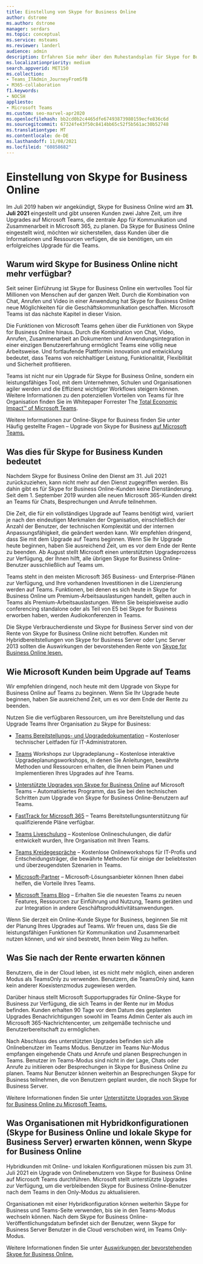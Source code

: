 ```yaml
---
title: Einstellung von Skype for Business Online
author: dstrome
ms.author: dstrome
manager: serdars
ms.topic: conceptual
ms.service: msteams
ms.reviewer: landerl
audience: admin
description: Erfahren Sie mehr über den Ruhestandsplan für Skype for Business Online und wie Microsoft Kunden beim Migrieren zu Teams.
ms.localizationpriority: medium
search.appverid: MET150
ms.collection:
- Teams_ITAdmin_JourneyFromSfB
- M365-collaboration
f1.keywords:
- NOCSH
appliesto:
- Microsoft Teams
ms.custom: seo-marvel-apr2020
ms.openlocfilehash: bb2cd0b2c4465dfe67493873980159ecfe836c6d
ms.sourcegitcommit: 67324fe43f50c8414bb65c52f5b561ac30b52748
ms.translationtype: MT
ms.contentlocale: de-DE
ms.lasthandoff: 11/08/2021
ms.locfileid: "60858682"
---
```

# <a name="skype-for-business-online-retirement"></a>Einstellung von Skype for Business Online

Im Juli 2019 haben wir angekündigt, Skype for Business Online wird am **31. Juli 2021** eingestellt und gibt unseren Kunden zwei Jahre Zeit, um ihre Upgrades auf Microsoft Teams, die zentrale App für Kommunikation und Zusammenarbeit in Microsoft 365, zu planen. Da Skype for Business Online eingestellt wird, möchten wir sicherstellen, dass Kunden über die Informationen und Ressourcen verfügen, die sie benötigen, um ein erfolgreiches Upgrade für die Teams.

## <a name="why-is-skype-for-business-online-retiring"></a>Warum wird Skype for Business Online nicht mehr verfügbar?

Seit seiner Einführung ist Skype for Business Online ein wertvolles Tool für Millionen von Menschen auf der ganzen Welt. Durch die Kombination von Chat, Anrufen und Video in einer Anwendung hat Skype for Business Online neue Möglichkeiten für die Geschäftskommunikation geschaffen. Microsoft Teams ist das nächste Kapitel in dieser Vision.

Die Funktionen von Microsoft Teams gehen über die Funktionen von Skype for Business Online hinaus. Durch die Kombination von Chat, Video, Anrufen, Zusammenarbeit an Dokumenten und Anwendungsintegration in einer einzigen Benutzererfahrung ermöglicht Teams eine völlig neue Arbeitsweise. Und fortlaufende Plattformin innovation und entwicklung bedeutet, dass Teams von reichhaltiger Leistung, Funktionalität, Flexibilität und Sicherheit profitieren.

Teams ist nicht nur ein Upgrade für Skype for Business Online, sondern ein leistungsfähiges Tool, mit dem Unternehmen, Schulen und Organisationen agiler werden und die Effizienz wichtiger Workflows steigern können. Weitere Informationen zu den potenziellen Vorteilen von Teams für Ihre Organisation finden Sie im Whitepaper Forrester The [Total Economic Impact™ of Microsoft Teams](https://www.microsoft.com/microsoft-365/blog/wp-content/uploads/sites/2/2019/04/Total-Economic-Impact-Microsoft-Teams.pdf?rtc=1).

Weitere Informationen zur Online-Skype for Business finden Sie unter Häufig gestellte Fragen – Upgrade von Skype for Business [auf Microsoft Teams.](FAQ-journey.yml)

## <a name="what-this-means-for-skype-for-business-customers"></a>Was dies für Skype for Business Kunden bedeutet

Nachdem Skype for Business Online den Dienst am 31. Juli 2021 zurückzuziehen, kann nicht mehr auf den Dienst zugegriffen werden. Bis dahin gibt es für Skype for Business Online-Kunden keine Dienständerung. Seit dem 1. September 2019 wurden alle neuen Microsoft 365-Kunden direkt an Teams für Chats, Besprechungen und Anrufe teilnehmen.

Die Zeit, die für ein vollständiges Upgrade auf Teams benötigt wird, variiert je nach den eindeutigen Merkmalen der Organisation, einschließlich der Anzahl der Benutzer, der technischen Komplexität und der internen Anpassungsfähigkeit, die geändert werden kann. Wir empfehlen dringend, dass Sie mit dem Upgrade auf Teams beginnen. Wenn Sie Ihr Upgrade heute beginnen, haben Sie ausreichend Zeit, um es vor dem Ende der Rente zu beenden. Ab August stellt Microsoft einen unterstützten Upgradeprozess zur Verfügung, der Ihnen hilft, alle übrigen Skype for Business Online-Benutzer ausschließlich auf Teams um.

Teams steht in den meisten Microsoft 365 Business- und Enterprise-Plänen zur Verfügung, und Ihre vorhandenen Investitionen in die Lizenzierung werden auf Teams. Funktionen, bei denen es sich heute in Skype for Business Online um Premium-Arbeitsauslastungen handelt, gelten auch in Teams als Premium-Arbeitsauslastungen. Wenn Sie beispielsweise audio conferencing standalone oder als Teil von E5 bei Skype for Business erworben haben, werden Audiokonferenzen in Teams.

Die Skype Verbraucherdienste und Skype for Business Server sind von der Rente von Skype for Business Online nicht betroffen. Kunden mit Hybridbereitstellungen von Skype for Business Server oder Lync Server 2013 sollten die Auswirkungen der bevorstehenden Rente von [Skype for Business Online lesen.](/skypeforbusiness/hybrid/plan-hybrid-connectivity#implications-of-the-upcoming-retirement-of-skype-for-business-online)

## <a name="how-microsoft-is-helping-customers-upgrade-to-teams"></a>Wie Microsoft Kunden beim Upgrade auf Teams

Wir empfehlen dringend, noch heute mit dem Upgrade von Skype for Business Online auf Teams zu beginnen. Wenn Sie Ihr Upgrade heute beginnen, haben Sie ausreichend Zeit, um es vor dem Ende der Rente zu beenden.

Nutzen Sie die verfügbaren Ressourcen, um ihre Bereitstellung und das Upgrade Teams Ihrer Organisation zu Skype for Business:

- [Teams Bereitstellungs- und Upgradedokumentation](upgrade-start-here.md) – Kostenloser technischer Leitfaden für IT-Administratoren.

- [Teams](./upgrade-workshops-landing-page.yml) Workshops zur Upgradeplanung – Kostenlose interaktive Upgradeplanungsworkshops, in denen Sie Anleitungen, bewährte Methoden und Ressourcen erhalten, die Ihnen beim Planen und Implementieren Ihres Upgrades auf ihre Teams.

- [Unterstützte Upgrades von Skype for Business Online](upgrade-assisted.md) auf Microsoft Teams – Automatisiertes Programm, das Sie bei den technischen Schritten zum Upgrade von Skype for Business Online-Benutzern auf Teams.

- [FastTrack for Microsoft 365](https://www.microsoft.com/fasttrack/microsoft-365) – Teams Bereitstellungsunterstützung für qualifizierende Pläne verfügbar.

- [Teams Liveschulung](./instructor-led-training-teams-landing-page.yml) – Kostenlose Onlineschulungen, die dafür entwickelt wurden, Ihre Organisation mit Ihren Teams.

- [Teams Kreidegespräche](./chalk-talks-landing-page.yml) – Kostenlose Onlineworkshops für IT-Profis und Entscheidungsträger, die bewährte Methoden für einige der beliebtesten und überzeugendsten Szenarien in Teams.

- [Microsoft-Partner](https://www.microsoft.com/solution-providers/home) – Microsoft-Lösungsanbieter können Ihnen dabei helfen, die Vorteile Ihres Teams.

- [Microsoft Teams Blog](https://techcommunity.microsoft.com/t5/microsoft-teams-blog/bg-p/MicrosoftTeamsBlog) – Erhalten Sie die neuesten Teams zu neuen Features, Ressourcen zur Einführung und Nutzung, Teams geräten und zur Integration in andere Geschäftsproduktivitätsanwendungen.

Wenn Sie derzeit ein Online-Kunde Skype for Business, beginnen Sie mit der Planung Ihres Upgrades auf Teams. Wir freuen uns, dass Sie die leistungsfähigen Funktionen für Kommunikation und Zusammenarbeit nutzen können, und wir sind bestrebt, Ihnen beim Weg zu helfen.

## <a name="what-to-expect-post-retirement"></a>Was Sie nach der Rente erwarten können
Benutzern, die in der Cloud leben, ist es nicht mehr möglich, einen anderen Modus als TeamsOnly zu verwenden. Benutzern, die TeamsOnly sind, kann kein anderer Koexistenzmodus zugewiesen werden.

Darüber hinaus stellt Microsoft Supportupgrades für Online-Skype for Business zur Verfügung, die sich Teams in der Rente nur im Modus befinden. Kunden erhalten 90 Tage vor dem Datum des geplanten Upgrades Benachrichtigungen sowohl im Teams Admin Center als auch im Microsoft 365-Nachrichtencenter, um zeitgemäße technische und Benutzerbereitschaft zu ermöglichen.

Nach Abschluss des unterstützten Upgrades befinden sich alle Onlinebenutzer im Teams Modus. Benutzer im Teams Nur-Modus empfangen eingehende Chats und Anrufe und planen Besprechungen in Teams. Benutzer im Teams-Modus sind nicht in der Lage, Chats oder Anrufe zu initiieren oder Besprechungen in Skype for Business Online zu planen. Teams Nur Benutzer können weiterhin an Besprechungen Skype for Business teilnehmen, die von Benutzern geplant wurden, die noch Skype for Business Server.

Weitere Informationen finden Sie unter [Unterstützte Upgrades von Skype for Business Online zu Microsoft Teams.](upgrade-assisted.md)

## <a name="what-organizations-with-hybrid-configurations-skype-for-business-online-and-on-premises-skype-for-business-server-can-expect-when-skype-for-business-online-retires"></a>Was Organisationen mit Hybridkonfigurationen (Skype for Business Online und lokale Skype for Business Server) erwarten können, wenn Skype for Business Online

Hybridkunden mit Online- und lokalen Konfigurationen müssen bis zum 31. Juli 2021 ein Upgrade von Onlinebenutzern von Skype for Business Online auf Microsoft Teams durchführen. Microsoft stellt unterstützte Upgrades zur Verfügung, um die verbleibenden Skype for Business Online-Benutzer nach dem Teams in den Only-Modus zu aktualisieren.

Organisationen mit einer Hybridkonfiguration können weiterhin Skype for Business und Teams-Seite verwenden, bis sie in den Teams-Modus wechseln können. Nach dem Skype for Business Online-Veröffentlichungsdatum befindet sich der Benutzer, wenn Skype for Business Server Benutzer in die Cloud verschoben wird, im Teams Only-Modus.

Weitere Informationen finden Sie unter [Auswirkungen der bevorstehenden Skype for Business Online.](/skypeforbusiness/hybrid/plan-hybrid-connectivity#implications-of-the-upcoming-retirement-of-skype-for-business-online)
